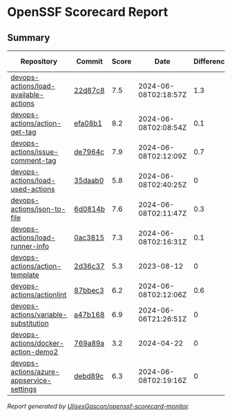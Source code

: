 # OpenSSF Scorecard Report

## Summary

| Repository | Commit | Score | Date | Difference | Report Link | StepSecurity Link |
| -- | -- | -- | -- | -- | -- | -- |
| [devops-actions/load-available-actions](https://github.com/devops-actions/load-available-actions) | [22d87c8](https://github.com/devops-actions/load-available-actions/commit/22d87c80463d477fd7812fcaf5cf416aa415538b) | 7.5 | 2024-06-08T02:18:57Z | 1.3 | [Full Report](https://deps.dev/project/github/devops-actions%2Fload-available-actions) | [Fix it](http://app.stepsecurity.io/securerepo?repo=devops-actions/load-available-actions) |
| [devops-actions/action-get-tag](https://github.com/devops-actions/action-get-tag) | [efa08b1](https://github.com/devops-actions/action-get-tag/commit/efa08b1e39f044b248c4d328452d5b0f05c1f794) | 8.2 | 2024-06-08T02:08:54Z | 0.1 | [Full Report](https://deps.dev/project/github/devops-actions%2Faction-get-tag) | [Fix it](http://app.stepsecurity.io/securerepo?repo=devops-actions/action-get-tag) |
| [devops-actions/issue-comment-tag](https://github.com/devops-actions/issue-comment-tag) | [de7964c](https://github.com/devops-actions/issue-comment-tag/commit/de7964c3f8c8ccf7dc30d99d06f87261a8c08ceb) | 7.9 | 2024-06-08T02:12:09Z | 0.7 | [Full Report](https://deps.dev/project/github/devops-actions%2Fissue-comment-tag) | [Fix it](http://app.stepsecurity.io/securerepo?repo=devops-actions/issue-comment-tag) |
| [devops-actions/load-used-actions](https://github.com/devops-actions/load-used-actions) | [35daab0](https://github.com/devops-actions/load-used-actions/commit/35daab0974e67ae4cf7e43eaf5ec9495846f14aa) | 5.8 | 2024-06-08T02:40:25Z | 0 | [Full Report](https://deps.dev/project/github/devops-actions%2Fload-used-actions) | [Fix it](http://app.stepsecurity.io/securerepo?repo=devops-actions/load-used-actions) |
| [devops-actions/json-to-file](https://github.com/devops-actions/json-to-file) | [6d0814b](https://github.com/devops-actions/json-to-file/commit/6d0814bca866088282da882b83fc2fdf867296de) | 7.6 | 2024-06-08T02:11:47Z | 0.3 | [Full Report](https://deps.dev/project/github/devops-actions%2Fjson-to-file) | [Fix it](http://app.stepsecurity.io/securerepo?repo=devops-actions/json-to-file) |
| [devops-actions/load-runner-info](https://github.com/devops-actions/load-runner-info) | [0ac3815](https://github.com/devops-actions/load-runner-info/commit/0ac381539dd076ba4c760bbf7652e510c99a4230) | 7.3 | 2024-06-08T02:16:31Z | 0.1 | [Full Report](https://deps.dev/project/github/devops-actions%2Fload-runner-info) | [Fix it](http://app.stepsecurity.io/securerepo?repo=devops-actions/load-runner-info) |
| [devops-actions/action-template](https://github.com/devops-actions/action-template) | [2d36c37](https://github.com/devops-actions/action-template/commit/2d36c375d37dfe4b9bd08bacb5bae3728b201d2f) | 5.3 | 2023-08-12 | 0 | [Full Report](https://deps.dev/project/github/devops-actions%2Faction-template) | [Fix it](http://app.stepsecurity.io/securerepo?repo=devops-actions/action-template) |
| [devops-actions/actionlint](https://github.com/devops-actions/actionlint) | [87bbec3](https://github.com/devops-actions/actionlint/commit/87bbec3a87010b8f27fedf2784f2f88eb0dab84d) | 6.2 | 2024-06-08T02:12:06Z | 0.6 | [Full Report](https://deps.dev/project/github/devops-actions%2Factionlint) | [Fix it](http://app.stepsecurity.io/securerepo?repo=devops-actions/actionlint) |
| [devops-actions/variable-substitution](https://github.com/devops-actions/variable-substitution) | [a47b168](https://github.com/devops-actions/variable-substitution/commit/a47b1688017ae393d460c5ec914bb3c7fbee5ff1) | 6.9 | 2024-06-06T21:26:51Z | 0 | [Full Report](https://deps.dev/project/github/devops-actions%2Fvariable-substitution) | [Fix it](http://app.stepsecurity.io/securerepo?repo=devops-actions/variable-substitution) |
| [devops-actions/docker-action-demo2](https://github.com/devops-actions/docker-action-demo2) | [769a89a](https://github.com/devops-actions/docker-action-demo2/commit/769a89a797cab9d4e9970ab2577d577f35f57656) | 3.2 | 2024-04-22 | 0 | [Full Report](https://deps.dev/project/github/devops-actions%2Fdocker-action-demo2) | [Fix it](http://app.stepsecurity.io/securerepo?repo=devops-actions/docker-action-demo2) |
| [devops-actions/azure-appservice-settings](https://github.com/devops-actions/azure-appservice-settings) | [debd89c](https://github.com/devops-actions/azure-appservice-settings/commit/debd89c56d1222c8e8d7d372a32cf29a50b18e0a) | 6.3 | 2024-06-08T02:19:16Z | 0 | [Full Report](https://deps.dev/project/github/devops-actions%2Fazure-appservice-settings) | [Fix it](http://app.stepsecurity.io/securerepo?repo=devops-actions/azure-appservice-settings) |

_Report generated by [UlisesGascon/openssf-scorecard-monitor](https://github.com/UlisesGascon/openssf-scorecard-monitor)._